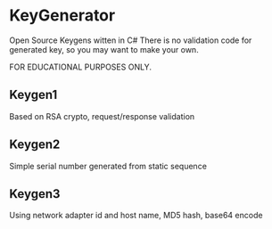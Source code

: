 # KeyGenerator
Open Source Keygens witten in C#
There is no validation code for generated key, so you may want to make your own.

FOR EDUCATIONAL PURPOSES ONLY.

## Keygen1
Based on RSA crypto, request/response validation

## Keygen2
Simple serial number generated from static sequence

## Keygen3
Using network adapter id and host name, MD5 hash, base64 encode
